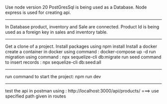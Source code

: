 Use node version 20
PostGresSql is being used as a Database.
Node express is used for creating api.


-------------------------------------------------------------

In Database product, inventory and Sale are connected.
Product Id is being used as a foreign key in sales and inventory table.

-------------------------------------------------------------


Get a clone of a project.
Install packages using npm install
Install a docker 
create a container in docker using command : docker-compose up -d
run  migration using command : npx sequelize-cli db:migrate
run seed command to insert records : npx sequelize-cli db:seed:all

--------------------------------------------------------------


run command to start the project: npm run dev

---------------------------------------------------------------

test the api in postman using : 
http://localhost:3000/api/products/          ===>   use specified path given in routes
